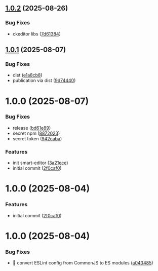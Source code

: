 ## [1.0.2](https://github.com/davrrt/smart-editor/compare/v1.0.1...v1.0.2) (2025-08-26)


### Bug Fixes

* ckeditor libs ([7d61384](https://github.com/davrrt/smart-editor/commit/7d6138410fab6e903986535f4ba5bab7b30aa0a4))

## [1.0.1](https://github.com/davrrt/smart-editor/compare/v1.0.0...v1.0.1) (2025-08-07)


### Bug Fixes

* dist ([e1a8cb8](https://github.com/davrrt/smart-editor/commit/e1a8cb8801ac56efecc3269cc24ffe27247dc183))
* publication via dist ([9d74440](https://github.com/davrrt/smart-editor/commit/9d744408d5c138fdd49711f58f63eb88d1da7271))

# 1.0.0 (2025-08-07)


### Bug Fixes

* release ([bd61e89](https://github.com/davrrt/smart-editor/commit/bd61e896f2720c7bb3a482c51c0629389573ab32))
* secret npm ([8872023](https://github.com/davrrt/smart-editor/commit/8872023be148e121abdd96e4e49318a5792e91f5))
* secret token ([942caba](https://github.com/davrrt/smart-editor/commit/942caba44cd84a42cdcc25be8ffb1b1881c0f8af))


### Features

* init smart-editor ([3a21ece](https://github.com/davrrt/smart-editor/commit/3a21ece45cb3de609d4685a973383b83fcdda169))
* initial commit ([2f0caf0](https://github.com/davrrt/smart-editor/commit/2f0caf03025862faf01d03f628a79acf2654454f))

# 1.0.0 (2025-08-04)


### Features

* initial commit ([2f0caf0](https://github.com/jullury-fluent/packages-template/commit/2f0caf03025862faf01d03f628a79acf2654454f))

# 1.0.0 (2025-08-04)


### Bug Fixes

* 🐛 convert ESLint config from CommonJS to ES modules ([a043485](https://github.com/jullury-fluent/packages-template/commit/a043485d90ddb0cc89f22f560d30d0dca2c7d5cd))
